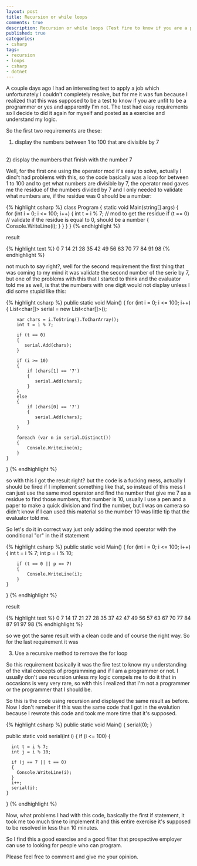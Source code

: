 ```yaml
---
layout: post
title: Recursion or while loops
comments: true
description: Recursion or while loops (Test fire to know if you are a programmer or not)
published: true
categories:
- csharp
tags:
- recursion
- loops
- csharp
- dotnet
---
```


A couple days ago I had an interesting test to apply a job which unfortunately I couldn't completely resolve, but for me it was fun because 
I realized that this was supposed to be a test to know if you are unfit to be a programmer or yes and apparently I'm not. The test had easy requirements so I decide to did it
again for myself and posted as a exercise and understand my logic.

So the first two requirements are these:

1) display the numbers between 1 to 100 that are divisible by 7
<br>
2) display the numbers that finish with the number 7

Well, for the first one using the operator mod it's easy to solve, actually I dind't had problems with this, so the code basically was a loop for 
between 1 to 100 and to get what numbers are divisible by 7, the operator mod gaves me the residue of the numbers divided by 7 and I only needed
to validate what numbers are, if the residue was 0 should be a number:

{% highlight csharp %} 
class Program
{
    static void Main(string[] args)
    {                   
        for (int i = 0; i <= 100; i++)
        {
            int t = i % 7; // mod to get the residue
            if (t == 0) // validate if the residue is equal to 0, should be a number
            {
                 Console.WriteLine(i);
            }
        }
    }
}
{% endhighlight %}

result 

{% highlight text %} 
0
7
14
21
28
35
42
49
56
63
70
77
84
91
98
{% endhighlight %}

not much to say right?, well for the second requirement the first thing that was coming to my mind it was validate the second number of the serie by 7,
but one of the problems with this that I started to think and the evaluator told me as well, is that the numbers with one digit would not display unless I did some stupid like this:

{% highlight csharp %} 
public static void Main()
{
    for (int i = 0; i <= 100; i++)
    {
        List<char[]> serial = new List<char[]>();

        var chars = i.ToString().ToCharArray();
        int t = i % 7;

        if (t == 0)
        {
           serial.Add(chars);
        }
   
        if (i >= 10)
        {          
            if (chars[1] == '7')
            {
               serial.Add(chars);
            }
        }
        else
        {
            if (chars[0] == '7')
            {
               serial.Add(chars);
            }
        }

        foreach (var n in serial.Distinct())
        {
            Console.WriteLine(n);
        }              
    }
}
{% endhighlight %}

so with this I got the result right? but the code is a fucking mess, actually I should be fired if I implement something like that, so instead of this mess 
I can just use the same mod operator and find the number that give me 7 as a residue to find those numbers, that number is 10, usually I use a pen and a paper 
to make a quick division and find the number, but I was on camera so didn't know if I can used this material so the number 10 was little tip that the evaluator told me.

So let's do it in correct way just only adding the mod operator with the conditional "or" in the if statement

{% highlight csharp %} 
public static void Main()
{
    for (int i = 0; i <= 100; i++)
    {
        int t = i % 7;
        int p = i % 10;

        if (t == 0 || p == 7)
        {
            Console.WriteLine(i);
        }                         
    }
}
{% endhighlight %}

result

{% highlight text %} 
0
7
14
17
21
27
28
35
37
42
47
49
56
57
63
67
70
77
84
87
91
97
98
{% endhighlight %}

so we got the same result with a clean code and of course the right way. So for the last requirement it was

3) Use a recursive method to remove the for loop

So this requirement basically it was the fire test to know my understanding of the vital concepts of programming and if I am a programmer or not. 
I usually don't use recursion unless my logic compels me to do it that in occasions is very very rare, so with this I realized that I'm not a programmer 
or the programmer that I should be.

So this is the code using recursion and displayed the same result as before. Now I don't remeber if this was the same code that I got in the evalution because 
I rewrote this code and took me more time that it's supposed.

{% highlight csharp %} 
public static void Main()
{
    serial(0);
}

public static void serial(int i)
{
    if (i <= 100) { 

      int t = i % 7;
      int j = i % 10;

      if (j == 7 || t == 0)
      {
        Console.WriteLine(i);               
      }
      i++;
      serial(i);
    }
}
{% endhighlight %}

Now, what problems I had with this code, basically the first if statement, it took me too much time to implement it and this entire exercise it's supposed to
be resolved in less than 10 minutes.

So I find this a good exercise and a good filter that prospective employer can use to looking for people who can program.

Please feel free to comment and give me your opinion.
